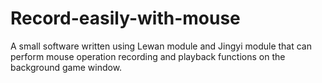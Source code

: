 # Record-easily-with-mouse
A small software written using Lewan module and Jingyi module that can perform mouse operation recording and playback functions on the background game window.

